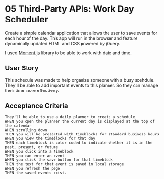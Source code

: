 # 05 Third-Party APIs: Work Day Scheduler

Create a simple calendar application that allows the user to save events for each hour of the day. This app will run in the browser and feature dynamically updated HTML and CSS powered by jQuery.

I used  [Moment.js](https://momentjs.com/) library to be able to work with date and time.
## User Story
This schedule was made to help organize someone with a busy scehdule. They'll be able to  add important events to this planner. So they can manage their time more effectively.

## Acceptance Criteria

```
They'll be able to use a daily planner to create a schedule
WHEN you open the planner the current day is displayed at the top of the calendar
WHEN scrolling down
THEN you will be presented with timeblocks for standard business hours
WHEN you view the timeblocks for that day
THEN each timeblock is color coded to indicate whether it is in the past, present, or future
WHEN you click into a timeblock
THEN you can enter an event
WHEN you click the save button for that timeblock
THEN the text for that event is saved in local storage
WHEN you refresh the page
THEN the saved events exist.
```

